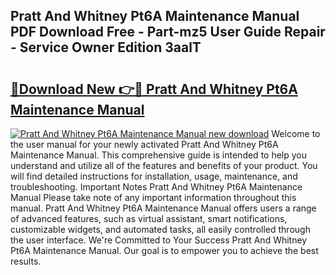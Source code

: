 ## Pratt And Whitney Pt6A Maintenance Manual PDF Download Free - Part-mz5 User Guide Repair - Service Owner Edition 3aalT

# <h2><a href="http://cf15337.oget.top/?id=Pratt+And+Whitney+Pt6A+Maintenance+Manual">🔗Download New 👉🔴 Pratt And Whitney Pt6A Maintenance Manual</a></h2>

[![Pratt And Whitney Pt6A Maintenance Manual new download](https://i.imgur.com/5g1atiW.png)](http://cf15337.oget.top/?id=Pratt+And+Whitney+Pt6A+Maintenance+Manual)
Welcome to the user manual for your newly activated Pratt And Whitney Pt6A Maintenance Manual. This comprehensive guide is intended to help you understand and utilize all of the features and benefits of your product. You will find detailed instructions for installation, usage, maintenance, and troubleshooting. Important Notes Pratt And Whitney Pt6A Maintenance Manual Please take note of any important information throughout this manual. Pratt And Whitney Pt6A Maintenance Manual offers users a range of advanced features, such as virtual assistant, smart notifications, customizable widgets, and automated tasks, all easily controlled through the user interface. We're Committed to Your Success Pratt And Whitney Pt6A Maintenance Manual. Our goal is to empower you to achieve the best results.
